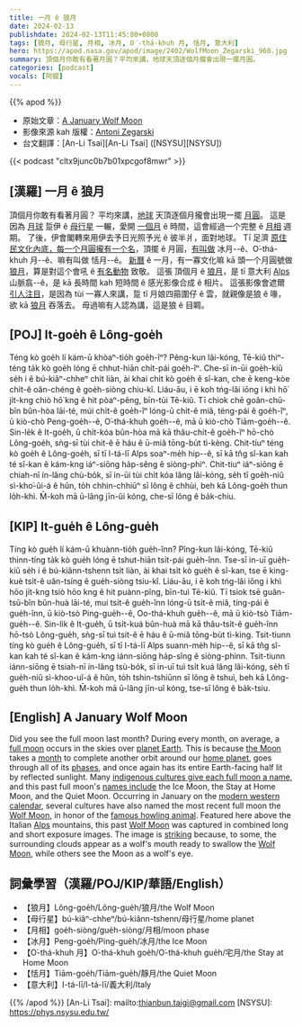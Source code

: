 ```yaml
---
title: 一月 ê 狼月
date: 2024-02-13
publishdate: 2024-02-13T11:45:00+0800
tags: [狼月, 母行星, 月相, 冰月, O͘-thá-khuh 月, 恬月, 意大利]
hero: https://apod.nasa.gov/apod/image/2402/WolfMoon_Zegarski_960.jpg
summary: 頂個月你敢有看著月圓？平均來講，地球天頂逐個月攏會出現一擺月圓。
categories: [podcast]
vocals: [阿錕]
---
```


{{% apod %}}

- 原始文章：[A January Wolf Moon](https://apod.nasa.gov/apod/ap240213.html)
- 影像來源 kah 版權：[Antoni Zegarski](mailto:cameraatliberty@gmail.com)
- 台文翻譯：[An-Li Tsai][An-Li Tsai] ([NSYSU][NSYSU])

{{< podcast "cltx9junc0b7b01xpcgof8mwr" >}}

## [漢羅] 一月 ê 狼月
頂個月你敢有看著月圓？
平均來講，[地球][planet Earth] 天頂逐個月攏會出現一擺 [月圓][full moon]。
這是因為 [月球][the Moon] 踅伊 ê [母行星][home planet] 一輾，愛開 [一個月][month] ê 時間，這會經過一个完整 ê [月相][phases] 週期。
了後，伊會閣轉來用伊去予日光照予光 ê 彼半爿，面對地球。
Tī 足濟 [原住民文化內底，每一个月圓攏有一个名][indigenous cultures give each full moon a name]，頂擺 ê 月圓，[有叫做][names include] 冰月--ê、O͘-thá-khuh 月--ê、嘛有叫做 恬月--ê。
[新曆][modern western calendar] ê 一月，有一寡文化嘛 kā 頭一个月圓號做 [狼月][Wolf Moon 1]，算是對這个會吼 ê [有名動物][famous howling animal] 致敬。
這張 頂個月 ê [狼月][Wolf Moon 2]，是 tī 意大利 [Alps][Alps] 山脈翕--ê，是 kā 長時間 kah 短時間 ê 感光影像合成 ê 相片。
這張影像會遮爾 [引人注目][striking]，是因為 tùi 一寡人來講，踅 tī 月娘四箍圍仔 ê 雲，就親像是狼 ê 喙，欲 kā [狼月][Wolf Moon 3] 吞落去。
毋過嘛有人認為講，這是狼 ê 目睭。

## [POJ] It-goe̍h ê Lông-goe̍h
Téng kò goe̍h lí kám-ū khòaⁿ-tio̍h goe̍h-îⁿ?
Pêng-kun lâi-kóng, Tē-kiû thiⁿ-téng ta̍k kò goe̍h lóng ē chhut-hiān chi̍t-pái goe̍h-îⁿ.
Che-sī in-ūi goe̍h-kiû se̍h i ê bú-kiâⁿ-chheⁿ chi̍t liàn, ài khai chi̍t kò goe̍h ê sî-kan, che ē keng-kòe chi̍t-ê oân-chéng ê goe̍h-siòng chiu-kî.
Liáu-āu, i ē koh tńg-lâi iōng i khì hō͘ ji̍t-kng chiò hō͘ kng ê hit pòaⁿ-pêng, bīn-tùi Tē-kiû.
Tī chiok chē goân-chū-bîn bûn-hòa lāi-té, múi chi̍t-ê goe̍h-îⁿ lóng-ū chi̍t-ê miâ, téng-pái ê goe̍h-îⁿ, ū kiò-chò Peng-goe̍h--ê, O͘-thá-khuh goe̍h--ê, mā ū kiò-chò Tiām-goe̍h--ê.
Sin-le̍k ê It-goe̍h, ū chi̍t-kóa bûn-hòa mā kā thâu-chi̍t-ê goe̍h-îⁿ hō-chò Lông-goe̍h, sǹg-sī tùi chit-ê ē háu ê ū-miâ tōng-bu̍t tì-kèng.
Chit-tiuⁿ téng kò goe̍h ê Lông-goe̍h, sī tī I-tá-lī Alps soaⁿ-me̍h hip--ê, sī kā tn̂g sî-kan kah té sî-kan ê kám-kng iáⁿ-siōng ha̍p-sêng ê siòng-phìⁿ.
Chit-tiuⁿ iáⁿ-siōng ē chiah-nī ín-lâng chù-bo̍k, sī in-ūi tùi chi̍t kóa lâng lâi-kóng, se̍h tī goe̍h-niû sì-kho͘-ûi-á ê hûn, to̍h chhin-chhiūⁿ sī lông ê chhùi, beh kā Lông-goe̍h thun lo̍h-khì.
M̄-koh mā ū-lâng jīn-ûi kóng, che-sī lông ê ba̍k-chiu.

## [KIP] It-gue̍h ê Lông-gue̍h
Tíng kò gue̍h lí kám-ū khuànn-tio̍h gue̍h-înn?
Pîng-kun lâi-kóng, Tē-kiû thinn-tíng ta̍k kò gue̍h lóng ē tshut-hiān tsi̍t-pái gue̍h-înn.
Tse-sī in-uī gue̍h-kiû se̍h i ê bú-kiânn-tshenn tsi̍t liàn, ài khai tsi̍t kò gue̍h ê sî-kan, tse ē king-kuè tsi̍t-ê uân-tsíng ê gue̍h-siòng tsiu-kî.
Liáu-āu, i ē koh tńg-lâi iōng i khì hōo ji̍t-kng tsiò hōo kng ê hit puànn-pîng, bīn-tuì Tē-kiû.
Tī tsiok tsē guân-tsū-bîn bûn-huà lāi-té, muí tsi̍t-ê gue̍h-înn lóng-ū tsi̍t-ê miâ, tíng-pái ê gue̍h-înn, ū kiò-tsò Ping-gue̍h--ê, Oo-thá-khuh gue̍h--ê, mā ū kiò-tsò Tiām-gue̍h--ê.
Sin-li̍k ê It-gue̍h, ū tsi̍t-kuá bûn-huà mā kā thâu-tsi̍t-ê gue̍h-înn hō-tsò Lông-gue̍h, sǹg-sī tuì tsit-ê ē háu ê ū-miâ tōng-bu̍t tì-kìng.
Tsit-tiunn tíng kò gue̍h ê Lông-gue̍h, sī tī I-tá-lī Alps suann-me̍h hip--ê, sī kā tn̂g sî-kan kah té sî-kan ê kám-kng iánn-siōng ha̍p-sîng ê siòng-phìnn.
Tsit-tiunn iánn-siōng ē tsiah-nī ín-lâng tsù-bo̍k, sī in-uī tuì tsi̍t kuá lâng lâi-kóng, se̍h tī gue̍h-niû sì-khoo-uî-á ê hûn, to̍h tshin-tshiūnn sī lông ê tshuì, beh kā Lông-gue̍h thun lo̍h-khì.
M̄-koh mā ū-lâng jīn-uî kóng, tse-sī lông ê ba̍k-tsiu.

## [English] A January Wolf Moon
Did you see the full moon last month?
During every month, on average, a [full moon][full moon] occurs in the skies over [planet Earth][planet Earth].
This is because [the Moon][the Moon] takes a [month][month] to complete another orbit around our [home planet][home planet], goes through all of its [phases][phases], and once again has its entire Earth-facing half lit by reflected sunlight.
Many [indigenous cultures give each full moon a name][indigenous cultures give each full moon a name], and this past full moon's [names include][names include] the Ice Moon, the Stay at Home Moon, and the Quiet Moon.
Occurring in January on the [modern western calendar][modern western calendar], several cultures have also named the most recent full moon the [Wolf Moon][Wolf Moon 1], in honor of the [famous howling animal][famous howling animal].
Featured here above the Italian [Alps][Alps] mountains, this past [Wolf Moon][Wolf Moon 2] was captured in combined long and short exposure images.
The image is [striking][striking] because, to some, the surrounding clouds appear as a wolf's mouth ready to swallow the [Wolf Moon][Wolf Moon 3], while others see the Moon as a wolf's eye.

## 詞彙學習（漢羅/POJ/KIP/華語/English）
- 【狼月】Lông-goe̍h/Lông-gue̍h/狼月/the Wolf Moon
- 【母行星】bú-kiâⁿ-chheⁿ/bú-kiânn-tshenn/母行星/home planet
- 【月相】goe̍h-siòng/gue̍h-siòng/月相/moon phase
- 【冰月】Peng-goe̍h/Ping-gue̍h/冰月/the Ice Moon
- 【O͘-thá-khuh 月】O͘-thá-khuh goe̍h/O͘-thá-khuh gue̍h/宅月/the Stay at Home Moon
- 【恬月】Tiām-goe̍h/Tiām-gue̍h/靜月/the Quiet Moon
- 【意大利】I-tá-lī/I-tá-lī/義大利/Italy

{{% /apod %}}
[An-Li Tsai]: mailto:thianbun.taigi@gmail.com
[NSYSU]: https://phys.nsysu.edu.tw/

[copyright]: https://apod.nasa.gov/apod/fap/lib/about_apod.html#srapply
[License]: https://creativecommons.org/licenses/by/3.0/

[full moon]:https://apod.nasa.gov/apod/ap220612.html
[planet Earth]:https://science.nasa.gov/earth/facts/
[the Moon]:https://science.nasa.gov/moon/facts/
[month]:https://www.etymonline.com/word/month
[home planet]:https://apod.nasa.gov/apod/ap100713.html
[phases]:https://spaceplace.nasa.gov/moon-phases/
[indigenous cultures give each full moon a name]:https://www.easterntrail.org/why-native-americans-named-the-moons/
[names include]:https://www.timeanddate.com/astronomy/moon/full-moon-names.html
[modern western calendar]:https://en.wikipedia.org/wiki/Gregorian_calendar
[Wolf Moon 1]:https://apod.nasa.gov/apod/ap120120.html
[famous howling animal]:https://youtu.be/Ee4EHJ_4mqI
[Alps]:https://en.wikipedia.org/wiki/Alps
[Wolf Moon 2]:https://www.almanac.com/content/full-moon-january
[striking]:https://images-wixmp-ed30a86b8c4ca887773594c2.wixmp.com/f/8b65d237-bffd-4135-8ae5-59dec7b8fe97/d4twduc-b1927b70-862a-4913-888f-c68904288435.jpg?token=eyJ0eXAiOiJKV1QiLCJhbGciOiJIUzI1NiJ9.eyJzdWIiOiJ1cm46YXBwOjdlMGQxODg5ODIyNjQzNzNhNWYwZDQxNWVhMGQyNmUwIiwiaXNzIjoidXJuOmFwcDo3ZTBkMTg4OTgyMjY0MzczYTVmMGQ0MTVlYTBkMjZlMCIsIm9iaiI6W1t7InBhdGgiOiJcL2ZcLzhiNjVkMjM3LWJmZmQtNDEzNS04YWU1LTU5ZGVjN2I4ZmU5N1wvZDR0d2R1Yy1iMTkyN2I3MC04NjJhLTQ5MTMtODg4Zi1jNjg5MDQyODg0MzUuanBnIn1dXSwiYXVkIjpbInVybjpzZXJ2aWNlOmZpbGUuZG93bmxvYWQiXX0.It45UJ0Q-VdWQDi7FMCydWHU6DUexrwmm_c1CiNwGm0
[Wolf Moon 3]:https://earthsky.org/tonight/january-full-moon-is-the-wolf-moon/
